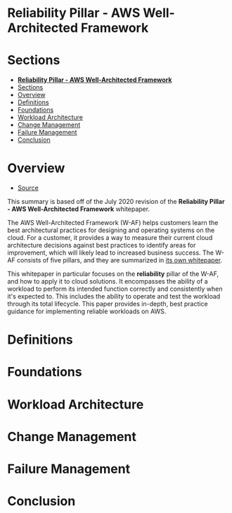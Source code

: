 # **Reliability Pillar - AWS Well-Architected Framework**

# Sections
- [**Reliability Pillar - AWS Well-Architected Framework**](#reliability-pillar---aws-well-architected-framework)
- [Sections](#sections)
- [Overview](#overview)
- [Definitions](#definitions)
- [Foundations](#foundations)
- [Workload Architecture](#workload-architecture)
- [Change Management](#change-management)
- [Failure Management](#failure-management)
- [Conclusion](#conclusion)

# Overview
- [Source](https://docs.aws.amazon.com/wellarchitected/latest/reliability-pillar/welcome.html)

This summary is based off of the July 2020 revision of the **Reliability Pillar - AWS Well-Architected Framework** whitepaper.

The AWS Well-Architected Framework (W-AF) helps customers learn the best architectural practices for designing and operating systems on the cloud. For a customer, it provides a way to measure their current cloud architecture decisions against best practices to identify areas for improvement, which will likely lead to increased business success. The W-AF consists of five pillars, and they are summarized in [its own whitepaper](./well-architected-framework.md).

This whitepaper in particular focuses on the **reliability** pillar of the W-AF, and how to apply it to cloud solutions. It encompasses the ability of a workload to perform its intended function correctly and consistently when it's expected to. This includes the ability to operate and test the workload through its total lifecycle. This paper provides in-depth, best practice guidance for implementing reliable workloads on AWS.

# Definitions

# Foundations

# Workload Architecture

# Change Management

# Failure Management

# Conclusion